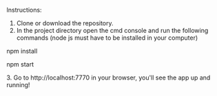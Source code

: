 Instructions:

1. Clone or download the repository.
2. In the project directory open the cmd console and run the following commands (node js must have to be installed in your computer)
<p>npm install</p>
<p>npm start</p>
3. Go to http://localhost:7770 in your browser, you'll see the app up and running!

